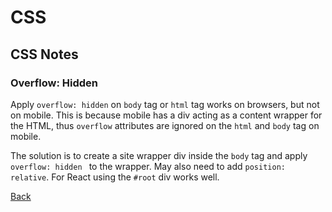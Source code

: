 # CSS

## CSS Notes

### Overflow: Hidden
Apply `overflow: hidden` on `body` tag or `html` tag works on browsers, but not on mobile. This is because mobile has a div acting as a content wrapper for the HTML, thus `overflow` attributes are ignored on the `html` and `body` tag on mobile.

The solution is to create a site wrapper div inside the `body` tag and apply `overflow: hidden ` to the wrapper. May also need to add `position: relative`. For React using the `#root` div works well.


[Back](../../../README.md)
